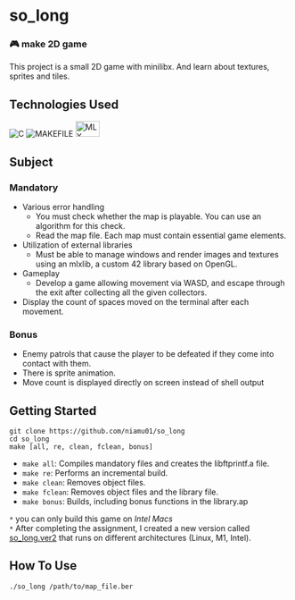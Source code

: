 # so_long

### 🎮 make 2D game
This project is a small 2D game with minilibx. And learn about textures, sprites and tiles.

## Technologies Used
![C](https://img.shields.io/badge/_-C-555555.svg?style=for-the-badge)
![MAKEFILE](https://img.shields.io/badge/_-MAKEFILE-427819.svg?style=for-the-badge)
<img src="https://iili.io/JRxYjDl.png" alt="MLX" width="43" height="28">

## Subject
### Mandatory
- Various error handling
  - You must check whether the map is playable. You can use an algorithm for this check.
  - Read the map file. Each map must contain essential game elements.
- Utilization of external libraries
  - Must be able to manage windows and render images and textures using an mlxlib, a custom 42 library based on OpenGL.
- Gameplay
   - Develop a game allowing movement via WASD, and escape through the exit after collecting all the given collectors.
- Display the count of spaces moved on the terminal after each movement.
	
### Bonus
- Enemy patrols that cause the player to be defeated if they come into contact with them.
- There is sprite animation.
- Move count is displayed directly on screen instead of shell output


## Getting Started
```shell
git clone https://github.com/niamu01/so_long
cd so_long
make [all, re, clean, fclean, bonus]
```
- `make all`: Compiles mandatory files and creates the libftprintf.a file.
- `make re`: Performs an incremental build.
- `make clean`: Removes object files.
- `make fclean`: Removes object files and the library file.
- `make bonus`: Builds, including bonus functions in the library.ap

`*` you can only build this game on *Intel Macs* <br>
`*` After completing the assignment, I created a new version called [so_long.ver2](https://github.com/niamu01/so_long.ver2) that runs on different architectures (Linux, M1, Intel). <br>

## How To Use
```shell
./so_long /path/to/map_file.ber
```